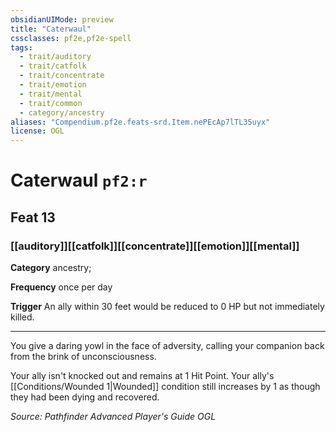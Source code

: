 ```yaml
---
obsidianUIMode: preview
title: "Caterwaul"
cssclasses: pf2e,pf2e-spell
tags:
  - trait/auditory
  - trait/catfolk
  - trait/concentrate
  - trait/emotion
  - trait/mental
  - trait/common
  - category/ancestry
aliases: "Compendium.pf2e.feats-srd.Item.nePEcAp7lTL35uyx"
license: OGL
---
```

# Caterwaul `pf2:r`
## Feat 13
### [[auditory]][[catfolk]][[concentrate]][[emotion]][[mental]]

**Category** ancestry; 




**Frequency** once per day

**Trigger** An ally within 30 feet would be reduced to 0 HP but not immediately killed.

* * *

You give a daring yowl in the face of adversity, calling your companion back from the brink of unconsciousness.

Your ally isn't knocked out and remains at 1 Hit Point. Your ally's [[Conditions/Wounded 1|Wounded]] condition still increases by 1 as though they had been dying and recovered.

*Source: Pathfinder Advanced Player's Guide*
*OGL*